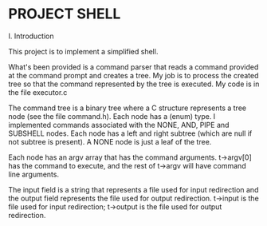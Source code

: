 # PROJECT SHELL

I. Introduction

This project is to implement a simplified shell. 

What's been provided is a command parser that reads a command provided at the command prompt and creates a tree.
My job is to process the created tree so that the command represented by the tree is executed. 
My code is in the file executor.c

The command tree is a binary tree where a C structure represents a tree node (see the file command.h).
Each node has a (enum) type. 
I implemented commands associated with the NONE, AND, PIPE and SUBSHELL nodes. 
Each node has a left and right subtree (which are null if not subtree is present). 
A NONE node is just a leaf of the tree. 

Each node has an argv array that has the command arguments.
t->argv[0] has the command to execute, and the rest of t->argv will have command line arguments.

The input field is a string that represents a file used for input redirection and the output field represents the file used for output redirection. 
t->input is the file used for input redirection; 
t->output is the file used for output redirection. 


 
